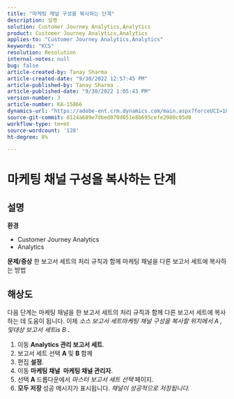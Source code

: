 ```yaml
---
title: "마케팅 채널 구성을 복사하는 단계"
description: 설명
solution: Customer Journey Analytics,Analytics
product: Customer Journey Analytics,Analytics
applies-to: "Customer Journey Analytics,Analytics"
keywords: "KCS"
resolution: Resolution
internal-notes: null
bug: false
article-created-by: Tanay Sharma .
article-created-date: "9/30/2022 12:57:45 PM"
article-published-by: Tanay Sharma .
article-published-date: "9/30/2022 1:05:43 PM"
version-number: 3
article-number: KA-15866
dynamics-url: "https://adobe-ent.crm.dynamics.com/main.aspx?forceUCI=1&pagetype=entityrecord&etn=knowledgearticle&id=bab66c76-bf40-ed11-9db1-0022480868ff"
source-git-commit: 0124a689e7dbed070d051e8b695cefe2980c85d8
workflow-type: tm+mt
source-wordcount: '128'
ht-degree: 8%

---
```


# 마케팅 채널 구성을 복사하는 단계

## 설명

<b>환경</b>
- Customer Journey Analytics
- Analytics



<b>문제/증상</b>
한 보고서 세트의 처리 규칙과 함께 마케팅 채널을 다른 보고서 세트에 복사하는 방법


## 해상도


다음 단계는 마케팅 채널을 한 보고서 세트의 처리 규칙과 함께 다른 보고서 세트에 복사하는 데 도움이 됩니다. 이제 *소스<b> </b>보고서 세트&#x200B;*마케팅 채널 구성을 복사할 위치에서* A *, 및*&#x200B;대상 보고서 세트&#x200B;*is* B <b>*.</b>

1. 이동 <b>Analytics </b> <b>관리 </b> <b>보고서 세트</b>.
2. 보고서 세트 선택 <b>A </b>및 <b>B</b> 함께
3. 편집 <b>설정</b>.
4. 이동 <b>마케팅 채널 </b> <b>마케팅 채널 관리자</b>.
5. 선택 <b>A </b>드롭다운에서 *마스터 보고서 세트 선택* 페이지.
6. <b>모두 저장 </b> 성공 메시지가 표시됩니다. *채널이 성공적으로 저장됩니다.*




